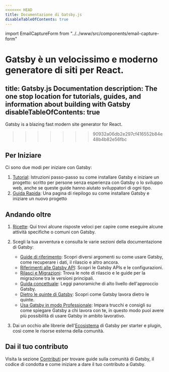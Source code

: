 ```yaml
---
<<<<<<< HEAD
title: Documentazione di Gatsby.js
disableTableOfContents: true
---
```


import EmailCaptureForm from "../../www/src/components/email-capture-form"

Gatsby è un velocissimo e moderno generatore di siti per React.
=======
title: Gatsby.js Documentation
description: The one stop location for tutorials, guides, and information about building with Gatsby
disableTableOfContents: true
---

Gatsby is a blazing fast modern site generator for React.
>>>>>>> 90932a06db2e297cf416552b84e48b4b82e56fbc

## Per Iniziare

Ci sono due modi per iniziare con Gatsby:

1. [Tutorial](/tutorial/): Istruzioni passo-passo su come installare Gatsby e iniziare un progetto: scritto per persone senza esperienza con Gatsby o lo sviluppo web, anche se queste guide hanno aiutato sviluppatori di ogni tipo.
2. [Guida Rapida](/docs/quick-start): Una pagina di riepilogo su come installare Gatsby e iniziare un nuovo progetto

## Andando oltre

1. [Ricette](/docs/recipes/): Qui trovi alcune risposte veloci per capire come eseguire alcune attività specifiche o comuni con Gatsby.

2. Scegli la tua avventura e consulta le varie sezioni della documentazione di Gatsby:

   - [Guide di riferimento](/docs/guides/): Scopri diversi argomenti su come usare Gatsby, come recuperare i dati, il rilascio e altro ancora.
   - [Riferimenti alle Gatsby API](/docs/api-reference/): Scopri le Gatsby APIs e le configurazioni.
   - [Rilasci e Migrazioni](/docs/releases-and-migration/): Trova le note di rilascio e le guide per la migrazione tra le versioni principali.
   - [Guida concettuale](/docs/conceptual-guide/): Leggi panoramiche di alto livello dell'approccio Gatsby.
   - [Dietro le quinte di Gatsby](/docs/gatsby-internals/): Scopri come Gatsby lavora dietro le quinte.
   - [Usa Gatsby in modo Professionale](/docs/using-gatsby-professionally/): Impara trucchi e consigli su come spiegare Gatsby a chi lavora con te, in questo modo puoi avere più possibilità di usare Gatsby in ambito lavorativo.

3. Dai un occhio alle librerie dell'[Ecosistema](/ecosystem/) di Gatsby per starter e plugin, così come le risorse esterna della comunità.

## Dai il tuo contributo

Visita la sezione [Contributi](/contributing/) per trovare guide sulla comunità di Gatsby, il codice di condotta e come iniziare a dare il tuo contributo a Gatsby.

<EmailCaptureForm signupMessage="Vuoi rimanere aggiornato sugli ultimi trucchi e consigli? Iscriviti alla nostra newsletter!" />
